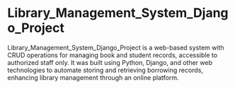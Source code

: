 # Library_Management_System_Django_Project
Library_Management_System_Django_Project is a web-based system with CRUD operations for managing book and student records, accessible to authorized staff only. It was built using Python, Django, and other web technologies to automate storing and retrieving borrowing records, enhancing library management through an online platform.
